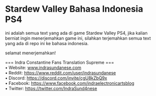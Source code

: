 # Stardew Valley Bahasa Indonesia PS4
ini adalah semua text yang ada di game Stardew Valley PS4, jika kalian berniat ingin menerjemahkan game ini, silahkan terjemahkan semua text yang ada di repo ini ke bahasa indonesia. 

selamat menerjemahkan!

=== Indra Constantine Fans Translation Supreme === \
• Website: www.indrasundanese.com  \
• Reddit: https://www.reddit.com/user/indrasundanese  \
• Discord: https://discord.com/invite/cgU8kZbQ9x  \
• Facebook: https://www.facebook.com/indraelectronicartsblog  \
• Twitter: https://twitter.com/IndraSund4nese
